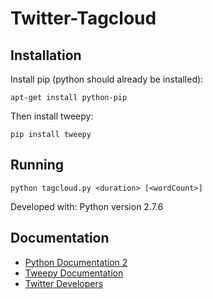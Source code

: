 # Twitter-Tagcloud

Installation
------------

Install pip (python should already be installed):

    apt-get install python-pip

Then install tweepy:
	
    pip install tweepy


Running
------------
    python tagcloud.py <duration> [<wordCount>]

Developed with: Python version 2.7.6


Documentation
-------------
  - [Python Documentation 2](https://docs.python.org/2/)
  - [Tweepy Documentation](http://tweepy.readthedocs.org/en/v3.2.0/)
  - [Twitter Developers](http://dev.twitter.com/)
